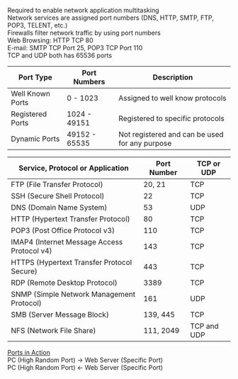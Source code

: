 Required to enable network application multitasking  
Network services are assigned port numbers (DNS, HTTP, SMTP, FTP, POP3, TELENT, etc.)  
Firewalls filter network traffic by using port numbers  
Web Browsing: HTTP TCP 80  
E-mail: SMTP TCP Port 25, POP3 TCP Port 110  
TCP and UDP both has 65536 ports

| Port Type        | Port Numbers  | Description                                    |
| ---------------- | ------------- | ---------------------------------------------- |
| Well Known Ports | 0 - 1023      | Assigned to well know protocols                |
| Registered Ports | 1024 - 49151  | Registered to specific protocols               |
| Dynamic Ports    | 49152 - 65535 | Not registered and can be used for any purpose |

| Service, Protocol or Application            | Port Number | TCP or UDP  |
| ------------------------------------------- | ----------- | ----------- |
| FTP (File Transfer Protocol)                | 20, 21      | TCP         |
| SSH (Secure Shell Protocol)                 | 22          | TCP         |
| DNS (Domain Name System)                    | 53          | UDP         |
| HTTP (Hypertext Transfer Protocol)          | 80          | TCP         |
| POP3 (Post Office Protocol v3)              | 110         | TCP         |
| IMAP4 (Internet Message Access Protocol v4) | 143         | TCP         |
| HTTPS (Hypertext Transfer Protocol Secure)  | 443         | TCP         |
| RDP (Remote Desktop Protocol)               | 3389        | TCP         |
| SNMP (Simple Network Management Protocol)   | 161         | UDP         |
| SMB (Server Message Block)                  | 139, 445    | TCP         |
| NFS (Network File Share)                    | 111, 2049   | TCP and UDP |

<u>Ports in Action</u>  
PC (High Random Port) → Web Server (Specific Port)  
PC (High Random Port) ← Web Server (Specific Port)
